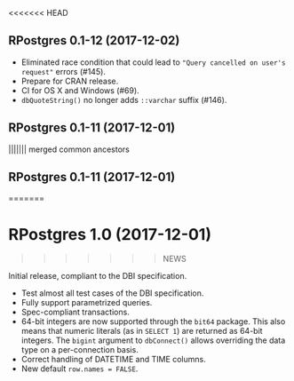 <<<<<<< HEAD
## RPostgres 0.1-12 (2017-12-02)

- Eliminated race condition that could lead to `"Query cancelled on user's request"` errors (#145).
- Prepare for CRAN release.
- CI for OS X and Windows (#69).
- `dbQuoteString()` no longer adds `::varchar` suffix (#146).


## RPostgres 0.1-11 (2017-12-01)
||||||| merged common ancestors
## RPostgres 0.1-11 (2017-12-01)
=======
# RPostgres 1.0 (2017-12-01)
>>>>>>> NEWS

Initial release, compliant to the DBI specification.

- Test almost all test cases of the DBI specification.
- Fully support parametrized queries.
- Spec-compliant transactions.
- 64-bit integers are now supported through the `bit64` package. This also means that numeric literals (as in `SELECT 1`) are returned as 64-bit integers. The `bigint` argument to `dbConnect()` allows overriding the data type on a per-connection basis.
- Correct handling of DATETIME and TIME columns.
- New default `row.names = FALSE`.
